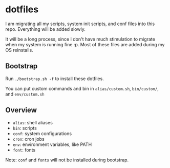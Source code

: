 # dotfiles

I am migrating all my scripts, system init scripts, and conf files into this repo. Everything will be added slowly.

It will be a long process, since I don't have much stimulation to migrate when my system is running fine :p.
Most of these files are added during my OS reinstalls.

## Bootstrap

Run `./bootstrap.sh -f` to install these dotfiles.

You can put custom commands and bin in `alias/custom.sh`, `bin/custom/`, and `env/custom.sh`

## Overview

- `alias`: shell aliases
- `bin`: scripts
- `conf`: system configurations
- `cron`: cron jobs
- `env`: environment variables, like PATH
- `font`: fonts

Note: `conf` and `fonts` will not be installed during bootstrap.